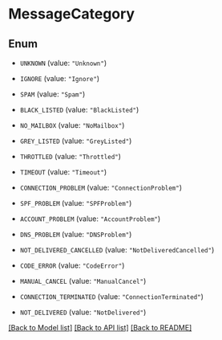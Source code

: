 # MessageCategory

## Enum


* `UNKNOWN` (value: `"Unknown"`)

* `IGNORE` (value: `"Ignore"`)

* `SPAM` (value: `"Spam"`)

* `BLACK_LISTED` (value: `"BlackListed"`)

* `NO_MAILBOX` (value: `"NoMailbox"`)

* `GREY_LISTED` (value: `"GreyListed"`)

* `THROTTLED` (value: `"Throttled"`)

* `TIMEOUT` (value: `"Timeout"`)

* `CONNECTION_PROBLEM` (value: `"ConnectionProblem"`)

* `SPF_PROBLEM` (value: `"SPFProblem"`)

* `ACCOUNT_PROBLEM` (value: `"AccountProblem"`)

* `DNS_PROBLEM` (value: `"DNSProblem"`)

* `NOT_DELIVERED_CANCELLED` (value: `"NotDeliveredCancelled"`)

* `CODE_ERROR` (value: `"CodeError"`)

* `MANUAL_CANCEL` (value: `"ManualCancel"`)

* `CONNECTION_TERMINATED` (value: `"ConnectionTerminated"`)

* `NOT_DELIVERED` (value: `"NotDelivered"`)


[[Back to Model list]](../README.md#documentation-for-models) [[Back to API list]](../README.md#documentation-for-api-endpoints) [[Back to README]](../README.md)


